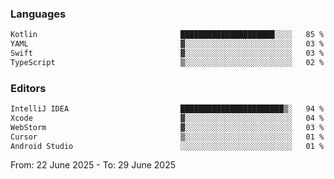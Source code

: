 <!--START_SECTION:waka-->
### Languages
```txt
Kotlin                                █████████████████████░░░░   85 %
YAML                                  ▓░░░░░░░░░░░░░░░░░░░░░░░░   03 %
Swift                                 ▓░░░░░░░░░░░░░░░░░░░░░░░░   03 %
TypeScript                            ▒░░░░░░░░░░░░░░░░░░░░░░░░   02 %
```

### Editors
```txt
IntelliJ IDEA                         ███████████████████████▒░   94 %
Xcode                                 ▓░░░░░░░░░░░░░░░░░░░░░░░░   04 %
WebStorm                              ▓░░░░░░░░░░░░░░░░░░░░░░░░   03 %
Cursor                                ▒░░░░░░░░░░░░░░░░░░░░░░░░   01 %
Android Studio                        ░░░░░░░░░░░░░░░░░░░░░░░░░   01 %
```

From: 22 June 2025 - To: 29 June 2025
<!--END_SECTION:waka-->
